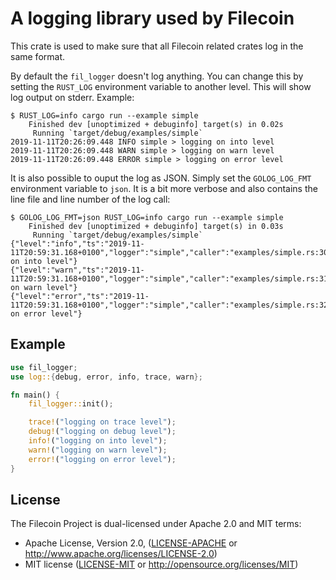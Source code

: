 # A logging library used by Filecoin

This crate is used to make sure that all Filecoin related crates log in the same format.

By default the `fil_logger` doesn't log anything. You can change this by setting the `RUST_LOG`
environment variable to another level. This will show log output on stderr. Example:

```console
$ RUST_LOG=info cargo run --example simple
    Finished dev [unoptimized + debuginfo] target(s) in 0.02s
     Running `target/debug/examples/simple`
2019-11-11T20:26:09.448 INFO simple > logging on into level
2019-11-11T20:26:09.448 WARN simple > logging on warn level
2019-11-11T20:26:09.448 ERROR simple > logging on error level
```

It is also possible to ouput the log as JSON. Simply set the `GOLOG_LOG_FMT` environment variable
to `json`. It is a bit more verbose and also contains the line file and line number of the log
call:

```console
$ GOLOG_LOG_FMT=json RUST_LOG=info cargo run --example simple
    Finished dev [unoptimized + debuginfo] target(s) in 0.03s
     Running `target/debug/examples/simple`
{"level":"info","ts":"2019-11-11T20:59:31.168+0100","logger":"simple","caller":"examples/simple.rs:30","msg":"logging on into level"}
{"level":"warn","ts":"2019-11-11T20:59:31.168+0100","logger":"simple","caller":"examples/simple.rs:31","msg":"logging on warn level"}
{"level":"error","ts":"2019-11-11T20:59:31.168+0100","logger":"simple","caller":"examples/simple.rs:32","msg":"logging on error level"}
```

## Example

```rust
use fil_logger;
use log::{debug, error, info, trace, warn};

fn main() {
    fil_logger::init();

    trace!("logging on trace level");
    debug!("logging on debug level");
    info!("logging on into level");
    warn!("logging on warn level");
    error!("logging on error level");
}
```

## License

The Filecoin Project is dual-licensed under Apache 2.0 and MIT terms:

- Apache License, Version 2.0, ([LICENSE-APACHE](LICENSE-APACHE) or http://www.apache.org/licenses/LICENSE-2.0)
- MIT license ([LICENSE-MIT](LICENSE-MIT) or http://opensource.org/licenses/MIT)
